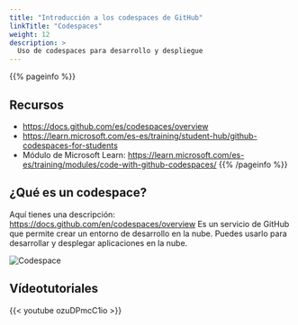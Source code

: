 ```yaml
---
title: "Introducción a los codespaces de GitHub"
linkTitle: "Codespaces"
weight: 12
description: >
  Uso de codespaces para desarrollo y despliegue
---
```


{{% pageinfo %}}
## Recursos
* https://docs.github.com/es/codespaces/overview
* https://learn.microsoft.com/es-es/training/student-hub/github-codespaces-for-students
* Módulo de Microsoft Learn: https://learn.microsoft.com/es-es/training/modules/code-with-github-codespaces/
{{% /pageinfo %}}

## ¿Qué es un codespace?
Aquí tienes una descripción: https://docs.github.com/en/codespaces/overview
Es un servicio de GitHub que permite crear un entorno de desarrollo en la nube. Puedes usarlo para desarrollar y desplegar aplicaciones en la nube.

![Codespace](https://docs.github.com/assets/cb-77061/mw-1440/images/help/codespaces/codespaces-diagram.webp)


## Vídeotutoriales
{{< youtube ozuDPmcC1io >}}

